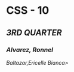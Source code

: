 <html>
 <body>
   <h1><em></em></m></en>CSS - 10<em></h1>
     <h2> 3RD QUARTER</h2>
       <h3> <em>Alvarez, Ronnel<em></h3>
        <p><em>Baltazar,Ericelle Bianca<em>>
 </p>
</body>
</html>

